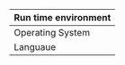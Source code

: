 Run time environment |
-------------------- | 
Operating System     | Manjaro Linux x86_64
Languaue             | Python 3.9.6 
